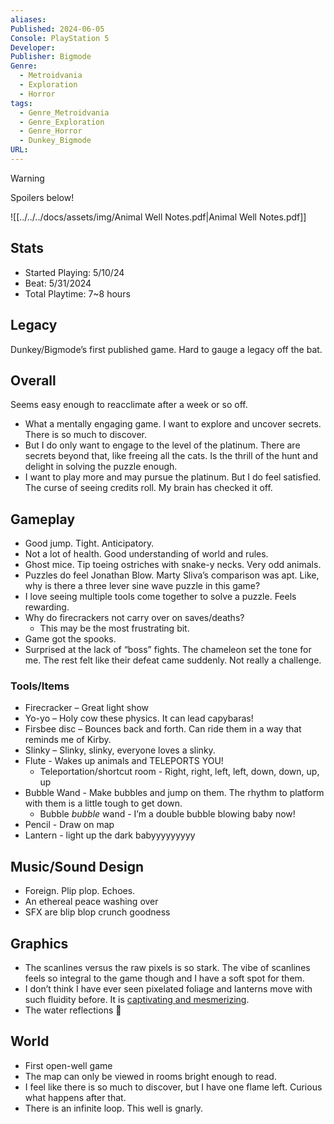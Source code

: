```yaml
---
aliases: 
Published: 2024-06-05
Console: PlayStation 5
Developer: 
Publisher: Bigmode
Genre:
  - Metroidvania
  - Exploration
  - Horror
tags:
  - Genre_Metroidvania
  - Genre_Exploration
  - Genre_Horror
  - Dunkey_Bigmode
URL: 
---
```

> [!warning]
> Spoilers below!

![[../../../docs/assets/img/Animal Well Notes.pdf|Animal Well Notes.pdf]]
## Stats

- Started Playing: 5/10/24
- Beat: 5/31/2024
- Total Playtime: 7~8 hours

## Legacy

Dunkey/Bigmode’s first published game. Hard to gauge a legacy off the bat. 

## Overall

Seems easy enough to reacclimate after a week or so off.

- What a mentally engaging game. I want to explore and uncover secrets. There is so much to discover.
- But I do only want to engage to the level of the platinum. There are secrets beyond that, like freeing all the cats. Is the thrill of the hunt and delight in solving the puzzle enough.
- I want to play more and may pursue the platinum. But I do feel satisfied. The curse of seeing credits roll. My brain has checked it off. 

## Gameplay

- Good jump. Tight. Anticipatory. 
- Not a lot of health. Good understanding of world and rules. 
- Ghost mice. Tip toeing ostriches with snake-y necks. Very odd animals.
- Puzzles do feel Jonathan Blow. Marty Sliva’s comparison was apt. Like, why is there a three lever sine wave puzzle in this game?
- I love seeing multiple tools come together to solve a puzzle. Feels rewarding.
- Why do firecrackers not carry over on saves/deaths?
	- This may be the most frustrating bit.
- Game got the spooks. 
- Surprised at the lack of “boss” fights. The chameleon set the tone for me. The rest felt like their defeat came suddenly. Not really a challenge.

### Tools/Items
- Firecracker – Great light show
- Yo-yo – Holy cow these physics. It can lead capybaras!
- Firsbee disc – Bounces back and forth. Can ride them in a way that reminds me of Kirby.
- Slinky – Slinky, slinky, everyone loves a slinky.
- Flute - Wakes up animals and TELEPORTS YOU!
	- Teleportation/shortcut room - Right, right, left, left, down, down, up, up 
- Bubble Wand - Make bubbles and jump on them. The rhythm to platform with them is a little tough to get down.
	- Bubble *bubble* wand - I’m a double bubble blowing baby now!
- Pencil - Draw on map
- Lantern - light up the dark babyyyyyyyyy
## Music/Sound Design

- Foreign. Plip plop. Echoes.
- An ethereal peace washing over
- SFX are blip blop crunch goodness

## Graphics

- The scanlines versus the raw pixels is so stark. The vibe of scanlines feels so integral to the game though and I have a soft spot for them.
 - I don’t think I have ever seen pixelated foliage and lanterns move with such fluidity before. It is [captivating and mesmerizing](https://x.com/TerminX13/status/1788789298730242527).
- The water reflections 🥵

## World

- First open-well game 
- The map can only be viewed in rooms bright enough to read. 
- I feel like there is so much to discover, but I have one flame left. Curious what happens after that.
- There is an infinite loop. This well is gnarly. 